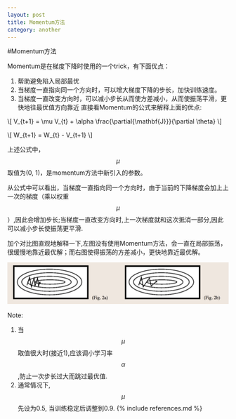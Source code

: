 ```yaml
---
layout: post
title: Momentum方法
category: another
---
```

#Momentum方法

Momentum是在梯度下降时使用的一个trick，有下面优点：

1. 帮助避免陷入局部最优
2. 当梯度一直指向同一个方向时，可以增大梯度下降的步长，加快训练速度。
3. 当梯度一直改变方向时，可以减小步长从而使方差减小，从而使振荡平滑，更快地往最优值方向靠近
直接看Momentum的公式来解释上面的优点:

\\[ V_{t+1} = \\mu V\_{t} + \\alpha \frac{\partial{\mathbf{J}}}{\partial \\theta} \\]

\\[ W_{t+1} = W\_{t} - V\_{t+1} \\]

上述公式中，$$\mu$$取值为(0, 1)，是momentum方法中新引入的参数。

从公式中可以看出，当梯度一直指向同一个方向时，由于当前的下降梯度会加上上一次的梯度（乘以权重$$\mu$$）,因此会增加步长;当梯度一直改变方向时,上一次梯度就和这次抵消一部分,因此可以减小步长使振荡更平滑.

加个对比图直观地解释一下,左图没有使用Momentum方法，会一直在局部振荡，很缓慢地靠近最优解；而右图使得振荡的方差减小，更快地靠近最优解。

![momentum pic](/img/momentum.png)

Note:

1. 当$$\mu$$取值很大时(接近1),应该调小学习率$$\alpha$$,防止一次步长过大而跳过最优值.
2. 通常情况下,$$\mu$$先设为0.5, 当训练稳定后调整到0.9.
{% include references.md %}
